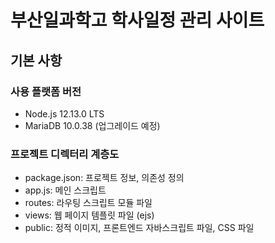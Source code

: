# 부산일과학고 학사일정 관리 사이트

## 기본 사항

### 사용 플랫폼 버전
- Node.js 12.13.0 LTS
- MariaDB 10.0.38 (업그레이드 예정)

### 프로젝트 디렉터리 계층도
- package.json: 프로젝트 정보, 의존성 정의
- app.js: 메인 스크립트
- routes: 라우팅 스크립트 모듈 파일
- views: 웹 페이지 템플릿 파일 (ejs)
- public: 정적 이미지, 프론트엔드 자바스크립트 파일, CSS 파일
